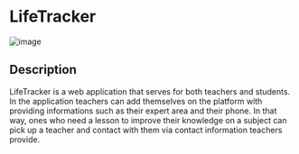 # LifeTracker

![image](https://user-images.githubusercontent.com/102550049/186955954-10b24970-5505-446d-b7e0-8485afae4822.png)


## Description

LifeTracker is a web application that serves for both teachers and students. In the application teachers can add themselves on the platform with providing informations such as their expert area and their phone. In that way, ones who need a lesson to improve their knowledge on a subject can pick up a teacher and contact with them via contact information teachers provide.

[webPageURL]: [https://twitter.com/caferoglu_alp](https://lifetrackerwebapp.herokuapp.com/)
